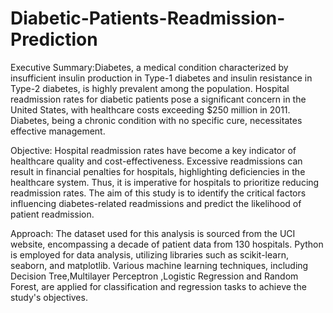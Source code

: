# Diabetic-Patients-Readmission-Prediction

Executive Summary:Diabetes, a medical condition characterized by insufficient insulin production in Type-1 diabetes and insulin resistance in Type-2 diabetes, is highly prevalent among the population. Hospital readmission rates for diabetic patients pose a significant concern in the United States, with healthcare costs exceeding $250 million in 2011. Diabetes, being a chronic condition with no specific cure, necessitates effective management.

Objective: Hospital readmission rates have become a key indicator of healthcare quality and cost-effectiveness. Excessive readmissions can result in financial penalties for hospitals, highlighting deficiencies in the healthcare system. Thus, it is imperative for hospitals to prioritize reducing readmission rates. The aim of this study is to identify the critical factors influencing diabetes-related readmissions and predict the likelihood of patient readmission.

Approach: The dataset used for this analysis is sourced from the UCI website, encompassing a decade of patient data from 130 hospitals. Python is employed for data analysis, utilizing libraries such as scikit-learn, seaborn, and matplotlib. Various machine learning techniques, including Decision Tree,Multilayer Perceptron ,Logistic Regression and Random Forest, are applied for classification and regression tasks to achieve the study's objectives.
